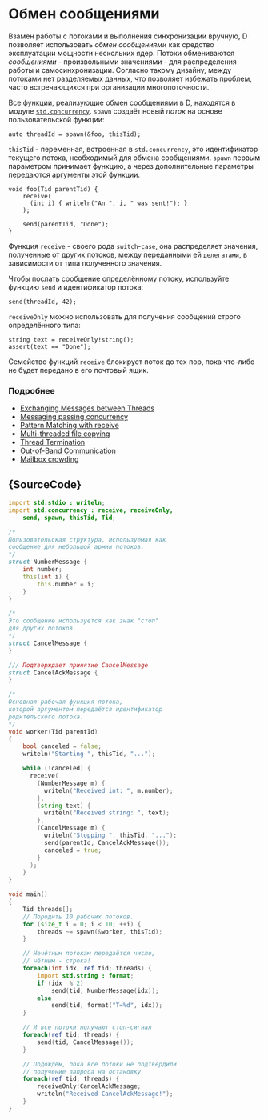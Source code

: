 # Обмен сообщениями

Взамен работы с потоками и выполнения синхронизации
вручную, D позволяет использовать *обмен сообщениями*
как средство эксплуатации мощности нескольких ядер.
Потоки обмениваются *сообщениями* - произвольными значениями -
для распределения работы и самосинхронизации. Согласно
такому дизайну, между потоками нет разделяемых данных,
что позволяет избежать проблем, часто встречающихся при
организации многопоточности.

Все функции, реализующие обмен сообщениями в D,
находятся в модуле [`std.concurrency`](https://dlang.org/phobos/std_concurrency.html).
`spawn` создаёт новый *поток* на основе пользовательской
функции:

    auto threadId = spawn(&foo, thisTid);

`thisTid` - переменная, встроенная в  `std.concurrency`,
это идентификатор текущего потока, необходимый для обмена сообщениями.
`spawn` первым параметром принимает функцию, а через дополнительные
параметры передаются аргументы этой функции.

    void foo(Tid parentTid) {
        receive(
          (int i) { writeln("An ", i, " was sent!"); }
        );
        
        send(parentTid, "Done");
    }

Функция `receive` - своего рода `switch`-`case`,
она распределяет значения, полученные от других потоков,
между переданными ей `делегатами`, в зависимости от
типа полученного значения.

Чтобы послать сообщение определённому потоку, используйте
функцию `send` и идентификатор потока:

    send(threadId, 42);

`receiveOnly` можно использовать для получения сообщений
строго определённого типа:

    string text = receiveOnly!string();
    assert(text == "Done");

Семейство функций `receive` блокирует поток до тех пор,
пока что-либо не будет передано в его почтовый ящик.


### Подробнее

- [Exchanging Messages between Threads](http://www.informit.com/articles/article.aspx?p=1609144&seqNum=5)
- [Messaging passing concurrency](http://ddili.org/ders/d.en/concurrency.html)
- [Pattern Matching with receive](http://www.informit.com/articles/article.aspx?p=1609144&seqNum=6)
- [Multi-threaded file copying](http://www.informit.com/articles/article.aspx?p=1609144&seqNum=7)
- [Thread Termination](http://www.informit.com/articles/article.aspx?p=1609144&seqNum=8)
- [Out-of-Band Communication](http://www.informit.com/articles/article.aspx?p=1609144&seqNum=9)
- [Mailbox crowding](http://www.informit.com/articles/article.aspx?p=1609144&seqNum=10)

## {SourceCode}

```d
import std.stdio : writeln;
import std.concurrency : receive, receiveOnly,
    send, spawn, thisTid, Tid;

/*
Пользовательская структура, используемая как
сообщение для небольшой армии потоков.
*/
struct NumberMessage {
    int number;
    this(int i) {
        this.number = i;
    }
}

/*
Это сообщение используется как знак "стоп"
для других потоков.
*/
struct CancelMessage {
}

/// Подтверждает принятие CancelMessage
struct CancelAckMessage {
}

/*
Основная рабочая функция потока,
которой аргументом передаётся идентификатор
родительского потока.
*/
void worker(Tid parentId)
{
    bool canceled = false;
    writeln("Starting ", thisTid, "...");

    while (!canceled) {
      receive(
        (NumberMessage m) {
          writeln("Received int: ", m.number);
        },
        (string text) {
          writeln("Received string: ", text);
        },
        (CancelMessage m) {
          writeln("Stopping ", thisTid, "...");
          send(parentId, CancelAckMessage());
          canceled = true;
        }
      );
    }
}

void main()
{
    Tid threads[];
    // Породить 10 рабочих потоков.
    for (size_t i = 0; i < 10; ++i) {
        threads ~= spawn(&worker, thisTid);
    }

    // Нечётным потокам передаётся число,
    // чётным - строка!
    foreach(int idx, ref tid; threads) {
        import std.string : format;
        if (idx  % 2)
            send(tid, NumberMessage(idx));
        else
            send(tid, format("T=%d", idx));
    }

    // И все потоки получают стоп-сигнал
    foreach(ref tid; threads) {
        send(tid, CancelMessage());
    }

    // Подождём, пока все потоки не подтвердили
    // получение запроса на остановку
    foreach(ref tid; threads) {
        receiveOnly!CancelAckMessage;
        writeln("Received CancelAckMessage!");
    }
}
```
